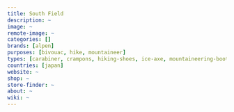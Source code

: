 ```yaml
---
title: South Field 
description: ~
image: ~
remote-image: ~
categories: []
brands: [alpen]
purposes: [bivouac, hike, mountaineer]
types: [carabiner, crampons, hiking-shoes, ice-axe, mountaineering-boots, backpack, sleeping-bag, tent, trekking-pole]
countries: [japan]
website: ~
shop: ~
store-finder: ~
about: ~
wiki: ~
---
```

